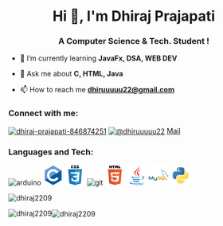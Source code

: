 <h1 align="center">Hi 👋, I'm Dhiraj Prajapati</h1>
<h3 align="center">A Computer Science & Tech. Student !</h3>

- 🌱 I’m currently learning **JavaFx, DSA, WEB DEV**
  
- 💬 Ask me about **C, HTML, Java**

- 📫 How to reach me **dhiruuuuu22@gmail.com**

<h3 align="left">Connect with me:</h3>
<p align="left">
<a href="https://linkedin.com/in/dhiraj-prajapati-846874251" target="blank"><img align="center" src="https://raw.githubusercontent.com/rahuldkjain/github-profile-readme-generator/master/src/images/icons/Social/linked-in-alt.svg" alt="dhiraj-prajapati-846874251" height="30" width="40" /></a>
<a href="https://www.hackerrank.com/@dhiruuuuu22" target="blank"><img align="center" src="https://raw.githubusercontent.com/rahuldkjain/github-profile-readme-generator/master/src/images/icons/Social/hackerrank.svg" alt="@dhiruuuuu22" height="30" width="40" /></a>
<a href="mailto:dhiruuuuu22@gmail.com">Mail </a>
</p>

<h3 align="left">Languages and Tech:</h3>
<p align="left"><img src="https://cdn.worldvectorlogo.com/logos/arduino-1.svg" alt="arduino" width="40" height="40"/>
<img src="https://raw.githubusercontent.com/devicons/devicon/master/icons/c/c-original.svg" alt="c" width="40" height="40"/>  
<img src="https://raw.githubusercontent.com/devicons/devicon/master/icons/css3/css3-original-wordmark.svg" alt="css3" width="40" height="40"/>
<img src="https://www.vectorlogo.zone/logos/git-scm/git-scm-icon.svg" alt="git" width="40" height="40"/>
<img src="https://raw.githubusercontent.com/devicons/devicon/master/icons/html5/html5-original-wordmark.svg" alt="html5" width="40" height="40"/>
<img src="https://raw.githubusercontent.com/devicons/devicon/master/icons/java/java-original.svg" alt="java" width="40" height="40"/> 
<img src="https://raw.githubusercontent.com/devicons/devicon/master/icons/mysql/mysql-original-wordmark.svg" alt="mysql" width="40" height="40"/>
<img src="https://raw.githubusercontent.com/devicons/devicon/master/icons/python/python-original.svg" alt="python" width="40" height="40"/></p>
<p align="left"> <img src="https://komarev.com/ghpvc/?username=dhiraj2209&label=Profile%20views&color=6666ff&style=flat" alt="dhiraj2209" /> </p>
<p><img align="left" src="https://github-readme-stats.vercel.app/api/top-langs?username=dhiraj2209&show_icons=true&locale=en&layout=compact" alt="dhiraj2209" /></p>

<p><img align="center" src="https://github-readme-streak-stats.herokuapp.com/?user=dhiraj2209&theme=dark" alt="dhiraj2209" /></p>
